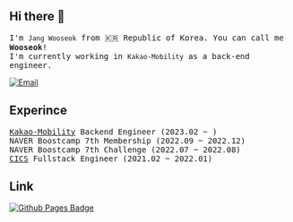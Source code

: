 ## Hi there 👋

<samp>I'm `Jang Wooseok` from 🇰🇷 Republic of Korea. You can call me **Wooseok**!  
I'm currently working in `Kakao-Mobility` as a back-end engineer.
</samp>    

[![Email](http://img.shields.io/badge/-wkddntjr1123@gmail.com-1f1f1f?style=flat-square&logo=gmail&link=mailto:wkddntjr1123@gmail.com)](mailto:wkddntjr1123@gmail.com)

## Experince
<samp>[Kakao-Mobility](https://www.kakaomobility.com/) Backend Engineer (2023.02 ~ )</samp>  
<samp>NAVER Boostcamp 7th Membership (2022.09 ~ 2022.12)</samp>  
<samp>NAVER Boostcamp 7th Challenge (2022.07 ~ 2022.08)</samp>   
<samp>[CICS](https://cics.center) Fullstack Engineer (2021.02 ~ 2022.01)</samp>  

## Link
[![Github Pages Badge](https://img.shields.io/badge/Blog-2c384a?style=flat-square&logo=GitHub&logoColor=ffffff)](https://wkddntjr1123.github.io)&nbsp;
